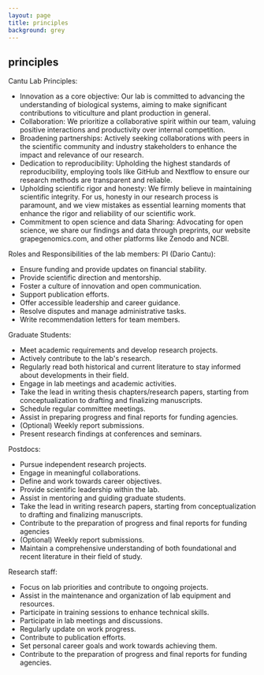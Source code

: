 ```yaml
---
layout: page
title: principles
background: grey
---
```


<div class="col-lg-12 text-center">
	<h2 class="section-heading text-uppercase">principles</h2>
</div>

Cantu Lab Principles:
- Innovation as a core objective: Our lab is committed to advancing the understanding of biological systems, aiming to make significant contributions to viticulture and plant production in general.
- Collaboration: We prioritize a collaborative spirit within our team, valuing positive interactions and productivity over internal competition.
- Broadening partnerships: Actively seeking collaborations with peers in the scientific community and industry stakeholders to enhance the impact and relevance of our research.
- Dedication to reproducibility: Upholding the highest standards of reproducibility, employing tools like GitHub and Nextflow to ensure our research methods are transparent and reliable.
- Upholding scientific rigor and honesty: We firmly believe in maintaining scientific integrity. For us, honesty in our research process is paramount, and we view mistakes as essential learning moments that enhance the rigor and reliability of our scientific work.
- Commitment to open science and data Sharing: Advocating for open science, we share our findings and data through preprints, our website grapegenomics.com, and other platforms like Zenodo and NCBI.

Roles and Responsibilities of the lab members:
PI (Dario Cantu):
- Ensure funding and provide updates on financial stability.
- Provide scientific direction and mentorship.
- Foster a culture of innovation and open communication.
- Support publication efforts.
- Offer accessible leadership and career guidance.
- Resolve disputes and manage administrative tasks.
- Write recommendation letters for team members.
 
Graduate Students:
- Meet academic requirements and develop research projects.
- Actively contribute to the lab's research.
- Regularly read both historical and current literature to stay informed about developments in their field.
- Engage in lab meetings and academic activities.
- Take the lead in writing thesis chapters/research papers, starting from conceptualization to drafting and finalizing manuscripts.
- Schedule regular committee meetings.
- Assist in preparing progress and final reports for funding agencies.
- (Optional) Weekly report submissions.
- Present research findings at conferences and seminars.
 
Postdocs:
- Pursue independent research projects.
- Engage in meaningful collaborations.
- Define and work towards career objectives.
- Provide scientific leadership within the lab.
- Assist in mentoring and guiding graduate students.
- Take the lead in writing research papers, starting from conceptualization to drafting and finalizing manuscripts.
- Contribute to the preparation of progress and final reports for funding agencies
- (Optional) Weekly report submissions.
- Maintain a comprehensive understanding of both foundational and recent literature in their field of study.
 
Research staff:
- Focus on lab priorities and contribute to ongoing projects.
- Assist in the maintenance and organization of lab equipment and resources.
- Participate in training sessions to enhance technical skills.
- Participate in lab meetings and discussions.
- Regularly update on work progress.
- Contribute to publication efforts. 
- Set personal career goals and work towards achieving them.
- Contribute to the preparation of progress and final reports for funding agencies. 
